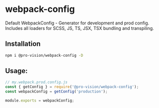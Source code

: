 # webpack-config

Default WebpackConfig - Generator for development and prod config. Includes all loaders for SCSS, JS, TS, JSX, TSX bundling and transpiling.

## Installation

```sh
npm i @pro-vision/webpack-config -D
```


## Usage:

```js
// my.webpack.prod.config.js
const { getConfig } = require('@pro-vision/webpack-config');
const webpackConfig = getConfig('production');

module.exports = webpackConfig;
```